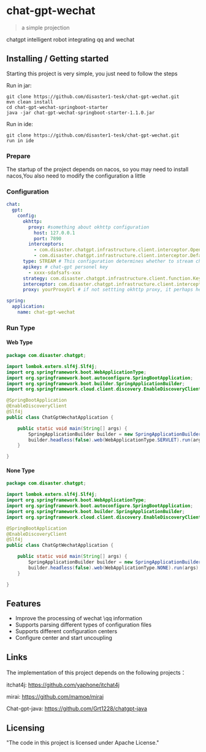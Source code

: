 # chat-gpt-wechat

> a simple projection

chatgpt intelligent robot integrating qq and wechat

## Installing / Getting started

Starting this project is very simple, you just need to follow the steps

Run in jar:
```shell
git clone https://github.com/disaster1-tesk/chat-gpt-wechat.git
mvn clean install
cd chat-gpt-wechat-springboot-starter
java -jar chat-gpt-wechat-springboot-starter-1.1.0.jar
```
Run in ide:
```shell
git clone https://github.com/disaster1-tesk/chat-gpt-wechat.git
run in ide
```

### Prepare
The startup of the project depends on nacos, so you may need to install nacos,You also need to modify the configuration a little

### Configuration

```yaml
chat:
  gpt:
    config:
      okhttp:
        proxy: #something about okhttp configuration
          host: 127.0.0.1
          port: 7890
        interceptors:
          - com.disaster.chatgpt.infrastructure.client.interceptor.OpenAiResponseInterceptor
          - com.disaster.chatgpt.infrastructure.client.interceptor.DefaultOpenAiAuthInterceptor
      type: STREAM # This configuration determines whether to stream chatgpt Api data back
      apikey: # chat-gpt personel key
        - xxxx-sdafsafs-xxx
      strategy: com.disaster.chatgpt.infrastructure.client.function.KeyRandomStrategy 
      interceptor: com.disaster.chatgpt.infrastructure.client.interceptor.DynamicKeyOpenAiAuthInterceptor
      proxy: yourProxyUrl # if not settting okhttp proxy, it perhaps help you interview chatgpt api

spring:
  application:
    name: chat-gpt-wechat
```

### Run Type

#### Web Type

```java
package com.disaster.chatgpt;

import lombok.extern.slf4j.Slf4j;
import org.springframework.boot.WebApplicationType;
import org.springframework.boot.autoconfigure.SpringBootApplication;
import org.springframework.boot.builder.SpringApplicationBuilder;
import org.springframework.cloud.client.discovery.EnableDiscoveryClient;

@SpringBootApplication
@EnableDiscoveryClient
@Slf4j
public class ChatGptWechatApplication {

    public static void main(String[] args) {
        SpringApplicationBuilder builder = new SpringApplicationBuilder(ChatGptWechatApplication.class);
        builder.headless(false).web(WebApplicationType.SERVLET).run(args);
    }

}

```

#### None Type

```java
package com.disaster.chatgpt;

import lombok.extern.slf4j.Slf4j;
import org.springframework.boot.WebApplicationType;
import org.springframework.boot.autoconfigure.SpringBootApplication;
import org.springframework.boot.builder.SpringApplicationBuilder;
import org.springframework.cloud.client.discovery.EnableDiscoveryClient;

@SpringBootApplication
@EnableDiscoveryClient
@Slf4j
public class ChatGptWechatApplication {

    public static void main(String[] args) {
        SpringApplicationBuilder builder = new SpringApplicationBuilder(ChatGptWechatApplication.class);
        builder.headless(false).web(WebApplicationType.NONE).run(args);
    }

}

```

## Features

* Improve the processing of wechat \qq information
* Supports parsing different types of configuration files
* Supports different configuration centers
* Configure center and start uncoupling

## Links

The implementation of this project depends on the following projects：

itchat4j: https://github.com/yaphone/itchat4j

mirai: https://github.com/mamoe/mirai

Chat-gpt-java: https://github.com/Grt1228/chatgpt-java


## Licensing

"The code in this project is licensed under Apache License."